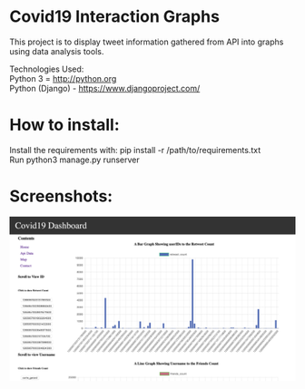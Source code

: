 # Covid19 Interaction Graphs
This project is to display tweet information gathered from API into graphs using data analysis tools.

Technologies Used:<br>
Python 3 = http://python.org </br>
Python (Django) - https://www.djangoproject.com/ </br>

# How to install:<br>
Install the requirements with: pip install -r /path/to/requirements.txt </br>
Run python3 manage.py runserver

# Screenshots:<br>

![](templates/src/images/1.png)
